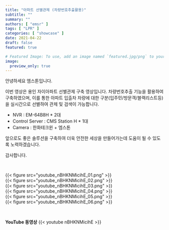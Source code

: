 ```yaml
---
title: "아파트 선별관제 (차량번호추출활용)"
subtitle: ""
summary: ""
authors: [ "emsr" ]
tags: [ "LPR" ]
categories: [ "showcase" ]
date: 2021-04-22
draft: false
featured: true

# Featured Image: To use, add an image named `featured.jpg/png` to your page's folder.
image:
  preview_only: true
---
```


안녕하세요 엠스톤입니다.

이번 영상은 용인 자이아파트 선별관제 구축 영상입니다.
차량번호추출 기능을 활용하여 구축하였으며, 이를 통한 아파트 입출차 차량에 대한 구분(입주민/방문객/블랙리스트등)을 실시간으로 선별하여 관제 및 검색이 가능합니다.

- NVR : EM-64B8H * 2대
- Control Server : CMS Station H * 1대
- Camera : 한화테크윈 + 엠스톤

앞으로도 좋은 솔루션을 구축하여 더욱 안전한 세상을 만들어가는데 도움이 될 수 있도록 노력하겠습니다.

감사합니다.

&nbsp;

<div class="container"><div class="row no-gutters">
<div class="col-sm-6">{{< figure src="youtube_nBHKNMicihE_01.png" >}}</div>
<div class="col-sm-6">{{< figure src="youtube_nBHKNMicihE_02.png" >}}</div>
<div class="col-sm-6">{{< figure src="youtube_nBHKNMicihE_03.png" >}}</div>
<div class="col-sm-6">{{< figure src="youtube_nBHKNMicihE_04.png" >}}</div>
<div class="col-sm-6">{{< figure src="youtube_nBHKNMicihE_05.png" >}}</div>
<div class="col-sm-6">{{< figure src="youtube_nBHKNMicihE_06.png" >}}</div>

</div></div>

&nbsp;

**YouTube 동영상**
{{< youtube nBHKNMicihE >}}

